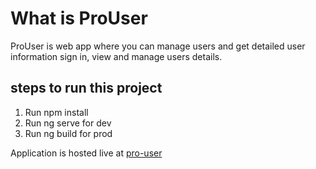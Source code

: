 # What is ProUser

ProUser is web app where you can manage users and get detailed user information 
sign in, view and manage users details.


## steps to run this project
1. Run npm install
2. Run ng serve  for dev
3. Run ng build for prod

Application is hosted live at [pro-user](https://pro-user.netlify.app)

